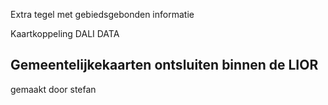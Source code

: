 Extra tegel met gebiedsgebonden informatie

Kaartkoppeling DALI DATA

Gemeentelijkekaarten ontsluiten binnen de LIOR
----------------------------------------
gemaakt door stefan